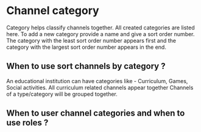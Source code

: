 # Channel category

Category helps classify channels together. All created categories are listed here. To add a new category provide a name and give a sort order number. 
The category with the least sort order number appears first and the category with the largest sort order number appears in the end.

## When to use sort channels by category ?
An educational institution can have categories like - Curriculum, Games, Social activities. All curriculum related channels appear together Channels of a type/category will be grouped together. 

## When to user channel categories and when to use roles ?

<!--stackedit_data:
eyJoaXN0b3J5IjpbLTE5NjI3MDUwMjQsLTI5MDY5ODUwNSwyMD
QwMTM2OTI0XX0=
-->